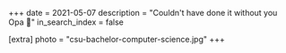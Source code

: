+++
date = 2021-05-07
description = "Couldn't have done it without you Opa 💜"
in_search_index = false

[extra]
photo = "csu-bachelor-computer-science.jpg"
+++
